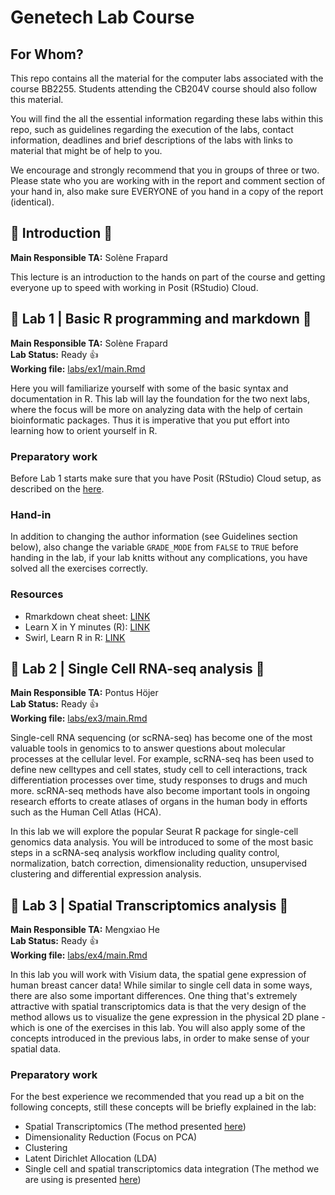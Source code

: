 # Genetech Lab Course

## For Whom?

This repo contains all the material for the computer labs associated with the
course BB2255. Students attending the CB204V course should also follow this 
material.

You will find the all the essential information regarding these labs within this
repo, such as guidelines regarding the execution of the labs, contact
information, deadlines and brief descriptions of the labs with links to material
that might be of help to you.

We encourage and strongly recommend that you in groups of three or two. 
Please state who you are working with in the report and comment section of 
your hand in, also make sure EVERYONE of you hand in a copy of the report (identical).

## :dna: Introduction :dna:

**Main Responsible TA:** Solène Frapard<br>

This lecture is an introduction to the hands on part of the course and getting everyone up to speed with working in Posit (RStudio) Cloud.

## :dna: Lab 1 | Basic R programming and markdown :dna:

**Main Responsible TA:** Solène Frapard<br>
**Lab Status:** Ready :+1: <br>
**Working file:** [labs/ex1/main.Rmd](labs/ex1/main.Rmd) <br>

Here you will familiarize yourself with some of the basic syntax and
documentation in R. This lab will lay the foundation for the two next labs,
where the focus will be more on analyzing data with the help of certain
bioinformatic packages. Thus it is imperative that you put effort into learning
how to orient yourself in R.

### Preparatory work
Before Lab 1 starts make sure that you have Posit (RStudio) Cloud setup, as described on the [here](README.md#Getting-started-with-RStudio-cloud).

### Hand-in

In addition to changing the author information (see Guidelines section below),
also change the variable `GRADE_MODE` from `FALSE` to `TRUE` before handing in
the lab, if your lab knitts without any complications, you have solved all the
exercises correctly.

### Resources

- Rmarkdown cheat sheet: [LINK](https://raw.githubusercontent.com/rstudio/cheatsheets/master/rmarkdown-2.0.pdf)
- Learn X in Y minutes (R): [LINK](https://learnxinyminutes.com/docs/r/)
- Swirl, Learn R in R: [LINK](https://swirlstats.com/)


## :dna: Lab 2 | Single Cell RNA-seq analysis :dna:
**Main Responsible TA:** Pontus Höjer<br>
**Lab Status:** Ready :+1: <br>
**Working file:** [labs/ex3/main.Rmd](labs/ex3/main.Rmd) <br>

Single-cell RNA sequencing (or scRNA-seq) has become one of the most valuable tools 
in genomics to to answer questions about molecular processes at the cellular level. 
For example, scRNA-seq has been used to define new celltypes and cell states, study 
cell to cell interactions, track differentiation processes over time, study responses 
to drugs and much more. scRNA-seq methods have also become important tools in ongoing 
research efforts to create atlases of organs in the human body in efforts such as the 
Human Cell Atlas (HCA). 

In this lab we will explore the popular Seurat R package for single-cell genomics data 
analysis. You will be introduced to some of the most basic steps in a scRNA-seq analysis
workflow including quality control, normalization, batch correction, dimensionality 
reduction, unsupervised clustering and differential expression analysis.

## :dna: Lab 3 | Spatial Transcriptomics analysis :dna:

**Main Responsible TA:** Mengxiao He <br>
**Lab Status:** Ready :+1: <br>
**Working file:** [labs/ex4/main.Rmd](labs/ex4/main.Rmd) <br>

In this lab you will work with Visium data, the spatial gene expression of human
breast cancer data! While similar to single cell data in some ways, there are
also some important differences. One thing that's extremely attractive with
spatial transcriptomics data is that the very design of the method allows us to
visualize the gene expression in the physical 2D plane - which is one of the
exercises in this lab. You will also apply some of the concepts introduced in
the previous labs, in order to make sense of your spatial data.

### Preparatory work
For the best experience we recommended that you read up a bit on the following
concepts, still these concepts will be briefly explained in the lab:

* Spatial Transcriptomics (The method presented [here](https://science.sciencemag.org/content/353/6294/78))
* Dimensionality Reduction (Focus on PCA) 
* Clustering
* Latent Dirichlet Allocation (LDA)
* Single cell and spatial transcriptomics data integration (The method we are using is presented [here](https://www.nature.com/articles/s42003-020-01247-y))

